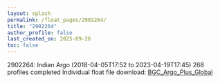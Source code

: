 ```yaml
---
layout: splash
permalink: /float_pages/2902264/
title: "2902264"
author_profile: false
last_created_on: 2025-09-26
toc: false
---
```

 
2902264: Indian Argo (2018-04-05T17:52 to 2023-04-19T17:45)
268 profiles completed
Individual float file download: [BGC_Argo_Plus_Global](https://ftp.soest.hawaii.edu/bgc_argo_plus/Individual_Floats/outliers_removed/2902264_Sprof_processed.nc)
